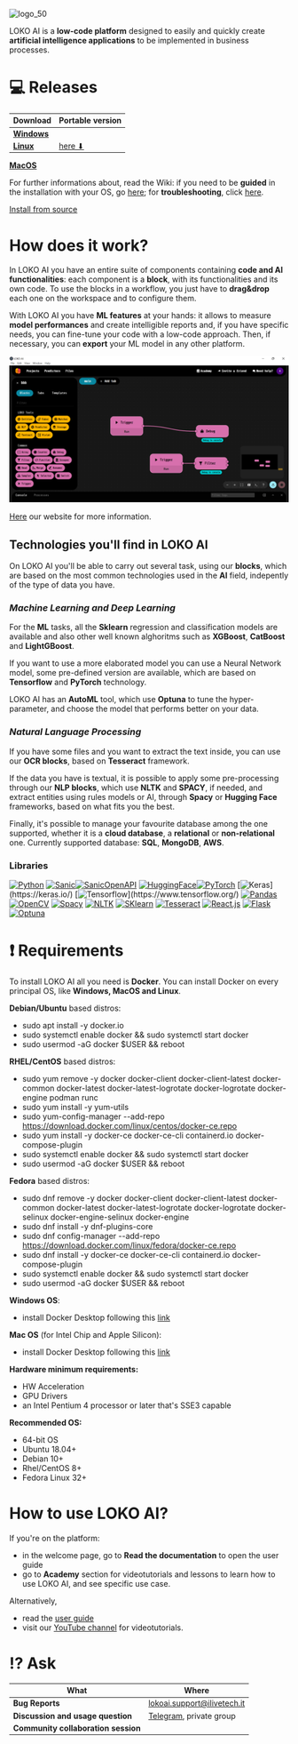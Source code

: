 ![logo_50](https://user-images.githubusercontent.com/78538303/180229383-b5b2d7cc-bee0-4688-9a8a-1c200976ad78.png)


LOKO AI is a **low-code platform** designed to easily and quickly create **artificial intelligence applications** to be implemented in business processes.


# :computer: Releases


**Download** | **Portable version** 
  -----------|------------|
[**Windows**](https://github.com/loko-ai/loko/releases/download/lokoai-v0.3.7/LoKo-Windows-0.3.7-Setup.exe) | |                  
[**Linux**](https://github.com/loko-ai/loko/releases/download/lokoai-v0.3.8/LoKo-Linux-0.3.8.deb) |                       [here ⬇](https://github.com/loko-ai/loko/releases/download/lokoai-v0.3.8/LoKo-Linux-0.3.8.AppImage) |
[**MacOS**](https://github.com/loko-ai/loko/releases/download/lokoai-v0.3.8/LoKo-Mac-0.3.8-Installer.dmg)

For further informations about, read the Wiki: if you need to be **guided** in the installation with your OS, go [here](https://github.com/loko-ai/loko/wiki/Installation); for **troubleshooting**, click [here](https://github.com/loko-ai/loko/wiki/Troubleshooting).



[Install from source](https://github.com/loko-ai/loko/releases)


# How does it work?




In LOKO AI you have an entire suite of components containing **code and AI functionalities**: each component is a **block**, with its functionalities and its own code. To use the blocks in a workflow, you just have to **drag&drop** each one on the workspace and to configure them.

With LOKO AI you have **ML features** at your hands: it allows to measure **model performances** and create intelligible reports and, if you have specific needs, you can fine-tune your code with a low-code approach. Then, if necessary, you can **export** your ML model in any other platform.



![Screenshotworkflow](https://raw.githubusercontent.com/loko-ai/loko/development/immagini/Screenshot_workflow.png)


[Here](https://loko-ai.com) our website for more information.


## Technologies you'll find in LOKO AI

On LOKO AI you'll be able to carry out several task, using our **blocks**, which are based on the most common technologies used in the **AI** field, indepently of the type of data you have. 

### *Machine Learning and Deep Learning*

For the **ML** tasks, all the **Sklearn** regression and classification models are available and also other well known alghoritms such as **XGBoost**, **CatBoost** and **LightGBoost**. 

If you want to use a more elaborated model you can use a Neural Network model, some pre-defined version are available, which are based on **Tensorflow** and **PyTorch** technology. 

LOKO AI has an **AutoML** tool, which use **Optuna** to tune the hyper-parameter, and choose the model that performs better on your data.

### *Natural Language Processing*

If you have some files and you want to extract the text inside, you can use our **OCR blocks**, based on **Tesseract** framework.

If the data you have is textual, it is possible to apply some pre-processing through our **NLP blocks**, which use **NLTK** and **SPACY**, if needed, and extract entities using rules models or AI, through **Spacy** or **Hugging Face** frameworks, based on what fits you the best.


Finally, it's possible to manage your favourite database among the one supported, whether it is a **cloud database**, a **relational** or **non-relational** one. Currently supported database: **SQL**, **MongoDB**, **AWS**.


### Libraries


[![Python](https://img.shields.io/badge/Python-version%203.10-green)](https://www.python.org/downloads/release/python-3100/)
[![Sanic](https://badgen.net/badge/sanic/22.6.0/:yellow?icon=sanic)](https://sanic.readthedocs.io/en/stable/)[![SanicOpenAPI](https://img.shields.io/badge/Sanic%20OpenAPI-version%2021.12.0-brightgreen)](https://sanic-openapi.readthedocs.io/en/stable/)
[![HuggingFace](https://badgen.net/badge/huggingface/yes/?icon=github)](https://github.com/huggingface)[![PyTorch](https://badgen.net/badge/PyTorch/1.11.0/red)](https://pytorch.org/)
[![Keras](https://badgen.net/badge/Keras/nd/yellow?)](https://keras.io/)
[![Tensorflow](https://badgen.net/badge/Tensorflow/ND/blue?)](https://www.tensorflow.org/)
[![Pandas](https://badgen.net/badge/Pandas/loading/purple)](https://pandas.pydata.org/)
[![OpenCV](https://badgen.net/badge/OpenCV/loading/cyan)](https://opencv.org/)
[![Spacy](https://badgen.net/badge/Spacy/loading/grey)](https://spacy.io/)
[![NLTK](https://badgen.net/badge/NLTK/loading/green)](https://www.nltk.org/)
[![SKlearn](https://badgen.net/badge/SKlearn/loading/yellow)](https://scikit-learn.org/stable/)
[![Tesseract](https://badgen.net/badge/Tesseract/4.x.x/blue?icon=github)](https://github.com/tesseract-ocr/tesseract) 
[![React.js](https://badgen.net/badge/React.js/loading/pink)](https://reactjs.org/)
[![Flask](https://badgen.net/badge/Flask/loading/cyan)](https://flask.palletsprojects.com/en/2.2.x/)
[![Optuna](https://badgen.net/badge/Optuna/loading/pink)](https://optuna.org/)



# :heavy_exclamation_mark: Requirements

To install LOKO AI all you need is **Docker**.
You can install Docker on every principal OS, like **Windows, MacOS and Linux**.

**Debian/Ubuntu** based distros:
- sudo apt install -y docker.io
- sudo systemctl enable docker && sudo systemctl start docker
- sudo usermod -aG docker $USER && reboot

**RHEL/CentOS** based distros:
- sudo yum remove -y docker docker-client docker-client-latest docker-common docker-latest docker-latest-logrotate docker-logrotate docker-engine podman runc
- sudo yum install -y yum-utils
- sudo yum-config-manager --add-repo https://download.docker.com/linux/centos/docker-ce.repo
- sudo yum install -y docker-ce docker-ce-cli containerd.io docker-compose-plugin
- sudo systemctl enable docker && sudo systemctl start docker
- sudo usermod -aG docker $USER && reboot

**Fedora** based distros:
- sudo dnf remove -y docker docker-client docker-client-latest docker-common docker-latest docker-latest-logrotate docker-logrotate docker-selinux docker-engine-selinux docker-engine
- sudo dnf install -y dnf-plugins-core
- sudo dnf config-manager --add-repo https://download.docker.com/linux/fedora/docker-ce.repo
- sudo dnf install -y docker-ce docker-ce-cli containerd.io docker-compose-plugin
- sudo systemctl enable docker && sudo systemctl start docker
- sudo usermod -aG docker $USER && reboot

**Windows OS**:
- install Docker Desktop following this [link](https://docs.docker.com/desktop/install/windows-install/)

**Mac OS** (for Intel Chip and Apple Silicon):
- install Docker Desktop following this [link](https://docs.docker.com/desktop/install/mac-install/)

**Hardware minimum requirements:**
- HW Acceleration  
- GPU Drivers
- an Intel Pentium 4 processor or later that's SSE3 capable

**Recommended OS:**  
- 64-bit OS
- Ubuntu 18.04+  
- Debian 10+
- Rhel/CentOS 8+
- Fedora Linux 32+





# How to use LOKO AI?


If you're on the platform:
- in the welcome page, go to **Read the documentation** to open the user guide
- go to **Academy** section for videotutorials and lessons to learn how to use LOKO AI, and see specific use case.

Alternatively,

- read the [user guide](https://livetech.gitbook.io/user-guide-loko-ai/)
- visit our [YouTube channel](https://www.youtube.com/channel/UCCqqKo-f4RpRCf7rkXteKAg/featured) for videotutorials.



# :interrobang: Ask

| What                            | Where                               |
| ------------------------------- | --------------------------------------- |
|**Bug Reports**              |     lokoai.support@ilivetech.it              |                        |
|**Discussion and usage question**        | [Telegram](https://t.me/+CapC4sNofCwzN2E0), private group |  |
|**Community collaboration session** |  |
